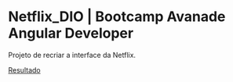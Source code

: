 # Netflix_DIO | Bootcamp Avanade Angular Developer

 Projeto de recriar a interface da Netflix.
 
[Resultado](https://drive.google.com/file/d/1CQ5pJlSA1jb5Ye3AnoYaOQpRYkFiycco/view?usp=sharing)
